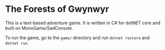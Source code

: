 # The Forests of Gwynwyr

This is a text-based adventure game. It is written in C# for dotNET core and built on MonoGame/SadConsole.

To run the game, go to the `game/` directory and run `dotnet restore` and `dotnet run`.
